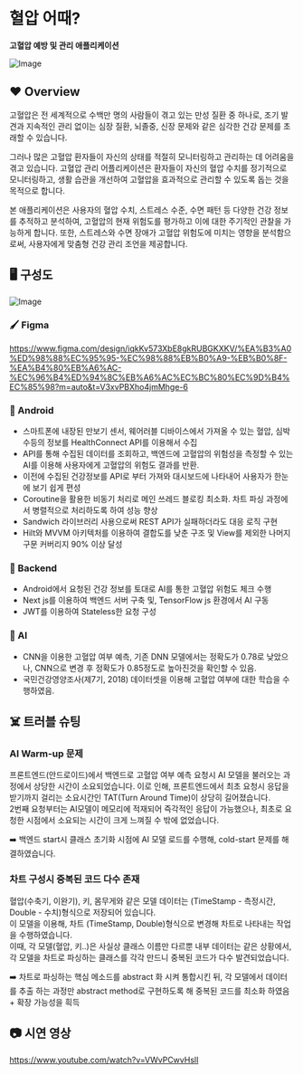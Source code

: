 #  혈압 어때?
**고혈압 예방 및 관리 애플리케이션**

![Image](https://github.com/user-attachments/assets/7c227a97-32d6-47f4-ac54-59c7ae50cf6f)

## ❤️ Overview
고혈압은 전 세계적으로 수백만 명의 사람들이 겪고 있는 만성 질환 중 하나로, 조기 발견과 지속적인 관리 없이는 심장 질환, 뇌졸중, 신장 문제와 같은 심각한 건강 문제를 초래할 수 있습니다. 

그러나 많은 고혈압 환자들이 자신의 상태를 적절히 모니터링하고 관리하는 데 어려움을 겪고 있습니다.
고혈압 관리 어플리케이션은 환자들이 자신의 혈압 수치를 정기적으로 모니터링하고, 생활 습관을 개선하여 고혈압을 효과적으로 관리할 수 있도록 돕는 것을 목적으로 합니다.

본 애플리케이션은 사용자의 혈압 수치, 스트레스 수준, 수면 패턴 등 다양한 건강 정보를 추적하고 분석하여, 고혈압의 현재 위험도를 평가하고 이에 대한 주기적인 관찰을 가능하게 합니다. 또한, 스트레스와 수면 장애가 고혈압 위험도에 미치는 영향을 분석함으로써, 사용자에게 맞춤형 건강 관리 조언을 제공합니다.

## 🖥️ 구성도
![Image](https://github.com/user-attachments/assets/3909e977-60db-4bbd-bb0e-d47594685c42)
### 🖌️ Figma
https://www.figma.com/design/iqkKv573XbE8gkRUBGKXKV/%EA%B3%A0%ED%98%88%EC%95%95-%EC%98%88%EB%B0%A9-%EB%B0%8F-%EA%B4%80%EB%A6%AC-%EC%96%B4%ED%94%8C%EB%A6%AC%EC%BC%80%EC%9D%B4%EC%85%98?m=auto&t=V3xvPBXho4jmMhge-6

### 📱 Android
* 스마트폰에 내장된 만보기 센서, 웨어러블 디바이스에서 가져올 수 있는 혈압, 심박수등의 정보를 HealthConnect API를 이용해서 수집
* API를 통해 수집된 데이터를 조회하고, 백엔드에 고혈압의 위험성을 측정할 수 있는 AI를 이용해 사용자에게 고혈압의 위험도 결과를 반환.
* 이전에 수집된 건강정보를 API로 부터 가져와 대시보드에 나타내어 사용자가 한눈에 보기 쉽게 편성
* Coroutine을 활용한 비동기 처리로 메인 쓰레드 블로킹 최소화. 차트 파싱 과정에서 병렬적으로 처리하도록 하여 성능 향상
* Sandwich 라이브러리 사용으로써 REST API가 실패하더라도 대응 로직 구현
* Hilt와 MVVM 아키텍처를 이용하여 결합도를 낮춘 구조 및 View를 제외한 나머지 구문 커버리지 90% 이상 달성

### 💽 Backend
* Android에서 요청된 건강 정보를 토대로 AI를 통한 고혈압 위험도 체크 수행
* Next js를 이용하여 백엔드 서버 구축 및, TensorFlow js 환경에서 AI 구동
* JWT를 이용하여 Stateless한 요청 구성

### 🤖 AI
* CNN을 이용한 고혈압 여부 예측, 기존 DNN 모델에서는 정확도가 0.78로 낮았으나, CNN으로 변경 후 정확도가 0.85정도로 높아진것을 확인할 수 있음.
* 국민건강영양조사(제7기, 2018) 데이터셋을 이용해 고혈압 여부에 대한 학습을 수행하였음.

## ☠️ 트러블 슈팅
### AI Warm-up 문제
프론트엔드(안드로이드)에서 백엔드로 고혈압 여부 예측 요청시 AI 모델을 불러오는 과정에서 상당한 시간이 소요되었습니다.
이로 인해, 프론트엔드에서 최초 요청시 응답을 받기까지 걸리는 소요시간인 TAT(Turn Around Time)이 상당히 길어졌습니다.<br/>
2번째 요청부터는 AI모델이 메모리에 적재되어 즉각적인 응답이 가능했으나, 최초로 요청한 시점에서 소요되는 시간이 크게 느껴질 수 밖에 없었습니다.

➡️ 백엔드 start시 클래스 초기화 시점에 AI 모델 로드를 수행해, cold-start 문제를 해결하였습니다.
### 차트 구성시 중복된 코드 다수 존재
혈압(수축기, 이완기), 키, 몸무게와 같은 모델 데이터는 (TimeStamp - 측정시간, Double - 수치)형식으로 저장되어 있습니다.<br/>
이 모델을 이용해, 차트 (TimeStamp, Double)형식으로 변경해 차트로 나타내는 작업을 수행하였습니다.<br/>
이때, 각 모델(혈압, 키..)은 사실상 클래스 이름만 다르뿐 내부 데이터는 같은 상황에서, 각 모델을 차트로 파싱하는 클래스를 각각 만드니 중복된 코드가 다수 발견되었습니다.<br/>

➡️ 차트로 파싱하는 핵심 메소드를 abstract 화 시켜 통합시킨 뒤, 각 모델에서 데이터를 추출 하는 과정만 abstract method로 구현하도록 해 중복된 코드를 최소화 하였음 + 확장 가능성을 흭득



## 📷 시연 영상
https://www.youtube.com/watch?v=VWvPCwvHslI
